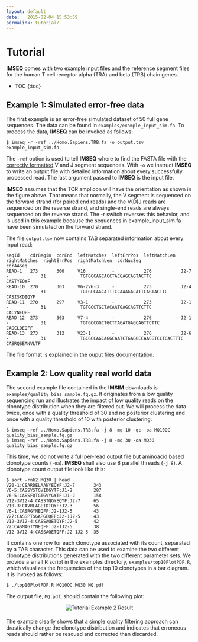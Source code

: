 ```yaml
---
layout: default
date:   2015-02-04 15:53:59
permalink: tutorial/
---
```


# Tutorial

**IMSEQ** comes with two example input files and the reference segment files for the human T cell receptor alpha (TRA) and beta (TRB) chain genes. 

 * TOC
{:toc}

## Example 1: Simulated error-free data

The first example is an error-free simulated dataset of 50 full gene sequences. The data can be found in ```examples/example_input_sim.fa```. To process the data, **IMSEQ** can be invoked as follows:

    $ imseq -r -ref ../Homo.Sapiens.TRB.fa -o output.tsv example_input_sim.fa

The ```-ref``` option is used to tell **IMSEQ** where to find the FASTA file with the [correctly formatted](../fastaFormat) V and J segment sequences. With ```-o``` we instruct **IMSEQ** to write an output file with detailed information about every successfully processed read. The last argument passed to **IMSEQ** is the input file. 

**IMSEQ** assumes that the TCR amplicon will have the orientation as shown in the figure above. That means that normally, the V segment is sequenced on the forward strand (for paired end reads) and the V(D)J reads are sequenced on the reverse strand, and single-end reads are always sequenced on the reverse strand. The -r switch reverses this behavior, and is used in this example because the sequences in example_input_sim.fa have been simulated on the forward strand.

The file ```output.tsv``` now contains TAB separated information about every input read:

    seqId    cdrBegin  cdrEnd  leftMatches  leftErrPos  leftMatchLen  rightMatches  rightErrPos  rightMatchLen  cdrNucSeq                                cdrAASeq
    READ-1   273       300     V16          -           276           J2-7          -            31             TGTGCCAGCACCTACGAGCAGTACTTC              CASTYEQYF
    READ-10  270       303     V6-2V6-3     -           273           J2-4          -            31             TGTGCCAGCATTTCCAAAGACATTCAGTACTTC        CASISKDIQYF
    READ-11  270       297     V3-1         -           273           J2-1          -            31             TGTGCCTGCTACAATGAGCAGTTCTTC              CACYNEQFF
    READ-12  273       303     V7-4         -           276           J2-1          -            31             TGTGCCGGCTGCTTAGATGAGCAGTTCTTC           CAGCLDEQFF
    READ-13  273       312     V23-1        -           276           J2-6          -            31             TGCGCCAGCAGGCAATCTGAGGCCAACGTCCTGACTTTC  CASRQSEANVLTF

The file format is explained in the [ouput files documentation](../manual/#output-files).

## Example 2: Low quality real world data

The second example file contained in the **IMSIM** downloads is ```examples/quality_bias_sample.fq.gz```. It originates from a low quality sequencing run and illustrates the impact of low quality reads on the clonotype distribution when they are filtered out. We will process the data twice, once with a quality threshold of 30 and no posterior clustering and once with a quality threshold of 10 with posterior clustering:

    $ imseq -ref ../Homo.Sapiens.TRB.fa -j 8 -mq 10 -qc -oa MQ10QC quality_bias_sample.fq.gz
    $ imseq -ref ../Homo.Sapiens.TRB.fa -j 8 -mq 30 -oa MQ30 quality_bias_sample.fq.gz

This time, we do not write a full per-read output file but aminoacid based clonotype counts (```-oa```). **IMSEQ** shall also use 8 parallel threads (```-j 8```). A clonotype count output file look like this:

    $ sort -rnk2 MQ30 | head
    V20-1:CSARDELAANYEQYF:J2-7       343
    V6-5:CASSYSTGVIDGYTF:J1-2        287
    V6-5:CASSFQTGTGVYGYTF:J1-2       158
    V12-3V12-4:CASSTQGYEQYF:J2-7     65
    V10-3:CAVRLAGETDTQYF:J2-3        56
    V6-1:CASRGYNEQFF:J2-1J2-5        43
    V27:CASSPTSGAPGEQFF:J2-1J2-5     43
    V12-3V12-4:CASSAQETQYF:J2-5      42
    V2:CASMAGTYNEQFF:J2-1J2-5        38
    V12-3V12-4:CASSAQETQFF:J2-1J2-5  35

It contains one row for each clonotype associated with its count, separated by a TAB character. This data can be used to examine the two different clonotype distributions generated with the two different parameter sets. We provide a small R script in the examples directory, ```examples/top10PlotPDF.R```, which visualizes the frequencies of the top 10 clonotypes in a bar diagram. It is invoked as follows:

    $ ./top10PlotPDF.R MQ10QC MQ30 MQ.pdf

The output file, ```MQ.pdf```, should contain the following plot:

<div style="text-align:center; margin-bottom:20px">
<img alt="Tutorial Example 2 Result" src="../images/MQ30vsMQ10example.png"/>
</div>

The example clearly shows that a simple quality filtering approach can drastically change the clonotype distribution and indicates that erroneous reads should rather be rescued and corrected than discarded.
